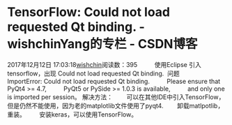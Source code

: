 # TensorFlow: Could not load requested Qt binding. - wishchinYang的专栏 - CSDN博客
2017年12月12日 17:03:18[wishchin](https://me.csdn.net/wishchin)阅读数：395
         使用Eclipse 引入tensorflow，出现 Could not load requested Qt binding.  问题
         ImportError: Could not load requested Qt binding.
         Please ensure that PyQt4 >= 4.7, 
         PyQt5 or PySide >= 1.0.3 is available, 
         and only one is imported per session。
解决方法：
       可以在其他IDE中引入TensorFlow，但是仍然不能使用，因为老的matplotlib文件使用了pyqt4.
       卸载matlpotlib，重装。
       安装keras，可以使用TensorFlow。
